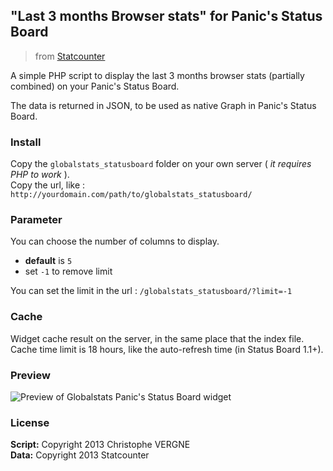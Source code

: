 ## "Last 3 months Browser stats" for Panic's Status Board
> from [Statcounter](http://gs.statcounter.com/)

A simple PHP script to display the last 3 months browser stats (partially combined) on your Panic's Status Board.

The data is returned in JSON, to be used as native Graph in Panic's Status Board.

### Install
Copy the `globalstats_statusboard` folder on your own server ( _it requires PHP to work_ ).  
Copy the url, like : `http://yourdomain.com/path/to/globalstats_statusboard/`

### Parameter
You can choose the number of columns to display. 
* **default** is `5`
* set `-1` to remove limit

You can set the limit in the url : `/globalstats_statusboard/?limit=-1`

### Cache
Widget cache result on the server, in the same place that the index file.  
Cache time limit is 18 hours, like the auto-refresh time (in Status Board 1.1+).

### Preview
![Preview of Globalstats Panic's Status Board widget](https://dl.dropboxusercontent.com/u/2185088/gs_statusboard.png)

### License
**Script:** Copyright 2013 Christophe VERGNE  
**Data:** Copyright 2013 Statcounter
